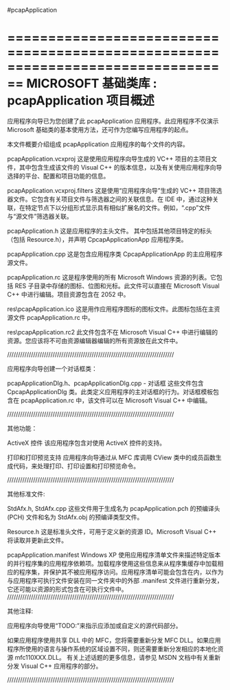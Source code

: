 #pcapApplication

================================================================================
    MICROSOFT 基础类库 : pcapApplication 项目概述
===============================================================================

应用程序向导已为您创建了此 pcapApplication 应用程序。此应用程序不仅演示 Microsoft 基础类的基本使用方法，还可作为您编写应用程序的起点。

本文件概要介绍组成 pcapApplication 应用程序的每个文件的内容。

pcapApplication.vcxproj
    这是使用应用程序向导生成的 VC++ 项目的主项目文件，其中包含生成该文件的 Visual C++ 的版本信息，以及有关使用应用程序向导选择的平台、配置和项目功能的信息。

pcapApplication.vcxproj.filters
    这是使用“应用程序向导”生成的 VC++ 项目筛选器文件。它包含有关项目文件与筛选器之间的关联信息。在 IDE 中，通过这种关联，在特定节点下以分组形式显示具有相似扩展名的文件。例如，“.cpp”文件与“源文件”筛选器关联。

pcapApplication.h
    这是应用程序的主头文件。
    其中包括其他项目特定的标头（包括 Resource.h），并声明 CpcapApplicationApp 应用程序类。

pcapApplication.cpp
    这是包含应用程序类 CpcapApplicationApp 的主应用程序源文件。

pcapApplication.rc
    这是程序使用的所有 Microsoft Windows 资源的列表。它包括 RES 子目录中存储的图标、位图和光标。此文件可以直接在 Microsoft Visual C++ 中进行编辑。项目资源包含在 2052 中。

res\pcapApplication.ico
    这是用作应用程序图标的图标文件。此图标包括在主资源文件 pcapApplication.rc 中。

res\pcapApplication.rc2
    此文件包含不在 Microsoft Visual C++ 中进行编辑的资源。您应该将不可由资源编辑器编辑的所有资源放在此文件中。


/////////////////////////////////////////////////////////////////////////////

应用程序向导创建一个对话框类：

pcapApplicationDlg.h、pcapApplicationDlg.cpp - 对话框
    这些文件包含 CpcapApplicationDlg 类。此类定义应用程序的主对话框的行为。对话框模板包含在 pcapApplication.rc 中，该文件可以在 Microsoft Visual C++ 中编辑。

/////////////////////////////////////////////////////////////////////////////

其他功能：

ActiveX 控件
    该应用程序包含对使用 ActiveX 控件的支持。

打印和打印预览支持
    应用程序向导通过从 MFC 库调用 CView 类中的成员函数生成代码，来处理打印、打印设置和打印预览命令。

/////////////////////////////////////////////////////////////////////////////

其他标准文件:

StdAfx.h, StdAfx.cpp
    这些文件用于生成名为 pcapApplication.pch 的预编译头 (PCH) 文件和名为 StdAfx.obj 的预编译类型文件。

Resource.h
    这是标准头文件，可用于定义新的资源 ID。Microsoft Visual C++ 将读取并更新此文件。

pcapApplication.manifest
    Windows XP 使用应用程序清单文件来描述特定版本的并行程序集的应用程序依赖项。加载程序使用这些信息来从程序集缓存中加载相应的程序集，并保护其不被应用程序访问。应用程序清单可能会包含在内，以作为与应用程序可执行文件安装在同一文件夹中的外部 .manifest 文件进行重新分发，它还可能以资源的形式包含在可执行文件中。
/////////////////////////////////////////////////////////////////////////////

其他注释:

应用程序向导使用“TODO:”来指示应添加或自定义的源代码部分。

如果应用程序使用共享 DLL 中的 MFC，您将需要重新分发 MFC DLL。如果应用程序所使用的语言与操作系统的区域设置不同，则还需要重新分发相应的本地化资源 mfc110XXX.DLL。
有关上述话题的更多信息，请参见 MSDN 文档中有关重新分发 Visual C++ 应用程序的部分。

/////////////////////////////////////////////////////////////////////////////
